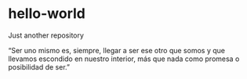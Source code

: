 # hello-world
Just another repository

“Ser uno mismo es, siempre, llegar a ser ese otro que somos y que llevamos escondido en nuestro interior, más que nada como promesa o posibilidad de ser.”

